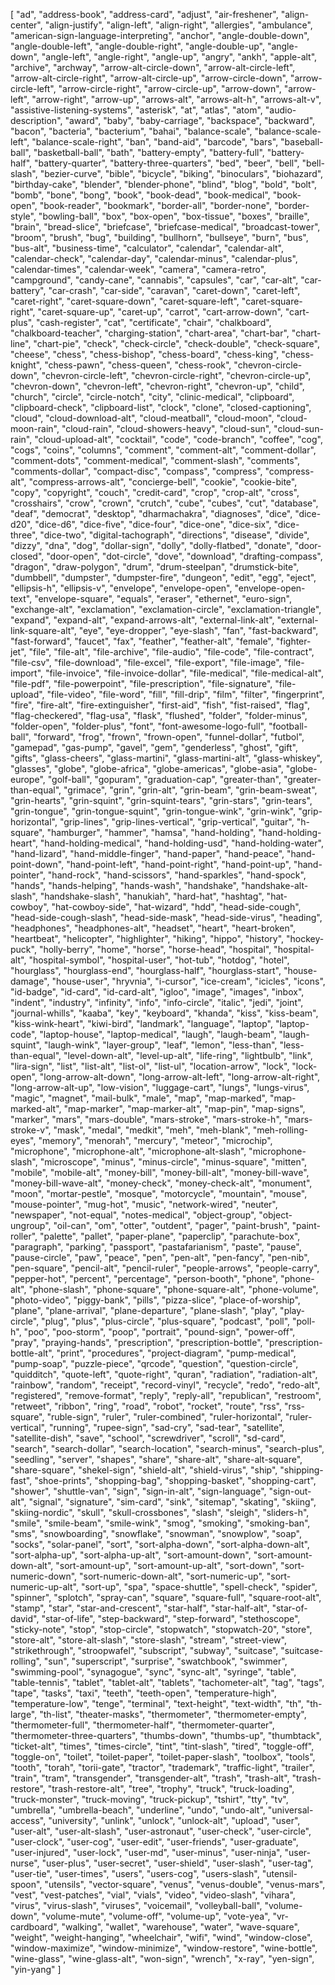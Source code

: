 [
    "ad",
    "address-book",
    "address-card",
    "adjust",
    "air-freshener",
    "align-center",
    "align-justify",
    "align-left",
    "align-right",
    "allergies",
    "ambulance",
    "american-sign-language-interpreting",
    "anchor",
    "angle-double-down",
    "angle-double-left",
    "angle-double-right",
    "angle-double-up",
    "angle-down",
    "angle-left",
    "angle-right",
    "angle-up",
    "angry",
    "ankh",
    "apple-alt",
    "archive",
    "archway",
    "arrow-alt-circle-down",
    "arrow-alt-circle-left",
    "arrow-alt-circle-right",
    "arrow-alt-circle-up",
    "arrow-circle-down",
    "arrow-circle-left",
    "arrow-circle-right",
    "arrow-circle-up",
    "arrow-down",
    "arrow-left",
    "arrow-right",
    "arrow-up",
    "arrows-alt",
    "arrows-alt-h",
    "arrows-alt-v",
    "assistive-listening-systems",
    "asterisk",
    "at",
    "atlas",
    "atom",
    "audio-description",
    "award",
    "baby",
    "baby-carriage",
    "backspace",
    "backward",
    "bacon",
    "bacteria",
    "bacterium",
    "bahai",
    "balance-scale",
    "balance-scale-left",
    "balance-scale-right",
    "ban",
    "band-aid",
    "barcode",
    "bars",
    "baseball-ball",
    "basketball-ball",
    "bath",
    "battery-empty",
    "battery-full",
    "battery-half",
    "battery-quarter",
    "battery-three-quarters",
    "bed",
    "beer",
    "bell",
    "bell-slash",
    "bezier-curve",
    "bible",
    "bicycle",
    "biking",
    "binoculars",
    "biohazard",
    "birthday-cake",
    "blender",
    "blender-phone",
    "blind",
    "blog",
    "bold",
    "bolt",
    "bomb",
    "bone",
    "bong",
    "book",
    "book-dead",
    "book-medical",
    "book-open",
    "book-reader",
    "bookmark",
    "border-all",
    "border-none",
    "border-style",
    "bowling-ball",
    "box",
    "box-open",
    "box-tissue",
    "boxes",
    "braille",
    "brain",
    "bread-slice",
    "briefcase",
    "briefcase-medical",
    "broadcast-tower",
    "broom",
    "brush",
    "bug",
    "building",
    "bullhorn",
    "bullseye",
    "burn",
    "bus",
    "bus-alt",
    "business-time",
    "calculator",
    "calendar",
    "calendar-alt",
    "calendar-check",
    "calendar-day",
    "calendar-minus",
    "calendar-plus",
    "calendar-times",
    "calendar-week",
    "camera",
    "camera-retro",
    "campground",
    "candy-cane",
    "cannabis",
    "capsules",
    "car",
    "car-alt",
    "car-battery",
    "car-crash",
    "car-side",
    "caravan",
    "caret-down",
    "caret-left",
    "caret-right",
    "caret-square-down",
    "caret-square-left",
    "caret-square-right",
    "caret-square-up",
    "caret-up",
    "carrot",
    "cart-arrow-down",
    "cart-plus",
    "cash-register",
    "cat",
    "certificate",
    "chair",
    "chalkboard",
    "chalkboard-teacher",
    "charging-station",
    "chart-area",
    "chart-bar",
    "chart-line",
    "chart-pie",
    "check",
    "check-circle",
    "check-double",
    "check-square",
    "cheese",
    "chess",
    "chess-bishop",
    "chess-board",
    "chess-king",
    "chess-knight",
    "chess-pawn",
    "chess-queen",
    "chess-rook",
    "chevron-circle-down",
    "chevron-circle-left",
    "chevron-circle-right",
    "chevron-circle-up",
    "chevron-down",
    "chevron-left",
    "chevron-right",
    "chevron-up",
    "child",
    "church",
    "circle",
    "circle-notch",
    "city",
    "clinic-medical",
    "clipboard",
    "clipboard-check",
    "clipboard-list",
    "clock",
    "clone",
    "closed-captioning",
    "cloud",
    "cloud-download-alt",
    "cloud-meatball",
    "cloud-moon",
    "cloud-moon-rain",
    "cloud-rain",
    "cloud-showers-heavy",
    "cloud-sun",
    "cloud-sun-rain",
    "cloud-upload-alt",
    "cocktail",
    "code",
    "code-branch",
    "coffee",
    "cog",
    "cogs",
    "coins",
    "columns",
    "comment",
    "comment-alt",
    "comment-dollar",
    "comment-dots",
    "comment-medical",
    "comment-slash",
    "comments",
    "comments-dollar",
    "compact-disc",
    "compass",
    "compress",
    "compress-alt",
    "compress-arrows-alt",
    "concierge-bell",
    "cookie",
    "cookie-bite",
    "copy",
    "copyright",
    "couch",
    "credit-card",
    "crop",
    "crop-alt",
    "cross",
    "crosshairs",
    "crow",
    "crown",
    "crutch",
    "cube",
    "cubes",
    "cut",
    "database",
    "deaf",
    "democrat",
    "desktop",
    "dharmachakra",
    "diagnoses",
    "dice",
    "dice-d20",
    "dice-d6",
    "dice-five",
    "dice-four",
    "dice-one",
    "dice-six",
    "dice-three",
    "dice-two",
    "digital-tachograph",
    "directions",
    "disease",
    "divide",
    "dizzy",
    "dna",
    "dog",
    "dollar-sign",
    "dolly",
    "dolly-flatbed",
    "donate",
    "door-closed",
    "door-open",
    "dot-circle",
    "dove",
    "download",
    "drafting-compass",
    "dragon",
    "draw-polygon",
    "drum",
    "drum-steelpan",
    "drumstick-bite",
    "dumbbell",
    "dumpster",
    "dumpster-fire",
    "dungeon",
    "edit",
    "egg",
    "eject",
    "ellipsis-h",
    "ellipsis-v",
    "envelope",
    "envelope-open",
    "envelope-open-text",
    "envelope-square",
    "equals",
    "eraser",
    "ethernet",
    "euro-sign",
    "exchange-alt",
    "exclamation",
    "exclamation-circle",
    "exclamation-triangle",
    "expand",
    "expand-alt",
    "expand-arrows-alt",
    "external-link-alt",
    "external-link-square-alt",
    "eye",
    "eye-dropper",
    "eye-slash",
    "fan",
    "fast-backward",
    "fast-forward",
    "faucet",
    "fax",
    "feather",
    "feather-alt",
    "female",
    "fighter-jet",
    "file",
    "file-alt",
    "file-archive",
    "file-audio",
    "file-code",
    "file-contract",
    "file-csv",
    "file-download",
    "file-excel",
    "file-export",
    "file-image",
    "file-import",
    "file-invoice",
    "file-invoice-dollar",
    "file-medical",
    "file-medical-alt",
    "file-pdf",
    "file-powerpoint",
    "file-prescription",
    "file-signature",
    "file-upload",
    "file-video",
    "file-word",
    "fill",
    "fill-drip",
    "film",
    "filter",
    "fingerprint",
    "fire",
    "fire-alt",
    "fire-extinguisher",
    "first-aid",
    "fish",
    "fist-raised",
    "flag",
    "flag-checkered",
    "flag-usa",
    "flask",
    "flushed",
    "folder",
    "folder-minus",
    "folder-open",
    "folder-plus",
    "font",
    "font-awesome-logo-full",
    "football-ball",
    "forward",
    "frog",
    "frown",
    "frown-open",
    "funnel-dollar",
    "futbol",
    "gamepad",
    "gas-pump",
    "gavel",
    "gem",
    "genderless",
    "ghost",
    "gift",
    "gifts",
    "glass-cheers",
    "glass-martini",
    "glass-martini-alt",
    "glass-whiskey",
    "glasses",
    "globe",
    "globe-africa",
    "globe-americas",
    "globe-asia",
    "globe-europe",
    "golf-ball",
    "gopuram",
    "graduation-cap",
    "greater-than",
    "greater-than-equal",
    "grimace",
    "grin",
    "grin-alt",
    "grin-beam",
    "grin-beam-sweat",
    "grin-hearts",
    "grin-squint",
    "grin-squint-tears",
    "grin-stars",
    "grin-tears",
    "grin-tongue",
    "grin-tongue-squint",
    "grin-tongue-wink",
    "grin-wink",
    "grip-horizontal",
    "grip-lines",
    "grip-lines-vertical",
    "grip-vertical",
    "guitar",
    "h-square",
    "hamburger",
    "hammer",
    "hamsa",
    "hand-holding",
    "hand-holding-heart",
    "hand-holding-medical",
    "hand-holding-usd",
    "hand-holding-water",
    "hand-lizard",
    "hand-middle-finger",
    "hand-paper",
    "hand-peace",
    "hand-point-down",
    "hand-point-left",
    "hand-point-right",
    "hand-point-up",
    "hand-pointer",
    "hand-rock",
    "hand-scissors",
    "hand-sparkles",
    "hand-spock",
    "hands",
    "hands-helping",
    "hands-wash",
    "handshake",
    "handshake-alt-slash",
    "handshake-slash",
    "hanukiah",
    "hard-hat",
    "hashtag",
    "hat-cowboy",
    "hat-cowboy-side",
    "hat-wizard",
    "hdd",
    "head-side-cough",
    "head-side-cough-slash",
    "head-side-mask",
    "head-side-virus",
    "heading",
    "headphones",
    "headphones-alt",
    "headset",
    "heart",
    "heart-broken",
    "heartbeat",
    "helicopter",
    "highlighter",
    "hiking",
    "hippo",
    "history",
    "hockey-puck",
    "holly-berry",
    "home",
    "horse",
    "horse-head",
    "hospital",
    "hospital-alt",
    "hospital-symbol",
    "hospital-user",
    "hot-tub",
    "hotdog",
    "hotel",
    "hourglass",
    "hourglass-end",
    "hourglass-half",
    "hourglass-start",
    "house-damage",
    "house-user",
    "hryvnia",
    "i-cursor",
    "ice-cream",
    "icicles",
    "icons",
    "id-badge",
    "id-card",
    "id-card-alt",
    "igloo",
    "image",
    "images",
    "inbox",
    "indent",
    "industry",
    "infinity",
    "info",
    "info-circle",
    "italic",
    "jedi",
    "joint",
    "journal-whills",
    "kaaba",
    "key",
    "keyboard",
    "khanda",
    "kiss",
    "kiss-beam",
    "kiss-wink-heart",
    "kiwi-bird",
    "landmark",
    "language",
    "laptop",
    "laptop-code",
    "laptop-house",
    "laptop-medical",
    "laugh",
    "laugh-beam",
    "laugh-squint",
    "laugh-wink",
    "layer-group",
    "leaf",
    "lemon",
    "less-than",
    "less-than-equal",
    "level-down-alt",
    "level-up-alt",
    "life-ring",
    "lightbulb",
    "link",
    "lira-sign",
    "list",
    "list-alt",
    "list-ol",
    "list-ul",
    "location-arrow",
    "lock",
    "lock-open",
    "long-arrow-alt-down",
    "long-arrow-alt-left",
    "long-arrow-alt-right",
    "long-arrow-alt-up",
    "low-vision",
    "luggage-cart",
    "lungs",
    "lungs-virus",
    "magic",
    "magnet",
    "mail-bulk",
    "male",
    "map",
    "map-marked",
    "map-marked-alt",
    "map-marker",
    "map-marker-alt",
    "map-pin",
    "map-signs",
    "marker",
    "mars",
    "mars-double",
    "mars-stroke",
    "mars-stroke-h",
    "mars-stroke-v",
    "mask",
    "medal",
    "medkit",
    "meh",
    "meh-blank",
    "meh-rolling-eyes",
    "memory",
    "menorah",
    "mercury",
    "meteor",
    "microchip",
    "microphone",
    "microphone-alt",
    "microphone-alt-slash",
    "microphone-slash",
    "microscope",
    "minus",
    "minus-circle",
    "minus-square",
    "mitten",
    "mobile",
    "mobile-alt",
    "money-bill",
    "money-bill-alt",
    "money-bill-wave",
    "money-bill-wave-alt",
    "money-check",
    "money-check-alt",
    "monument",
    "moon",
    "mortar-pestle",
    "mosque",
    "motorcycle",
    "mountain",
    "mouse",
    "mouse-pointer",
    "mug-hot",
    "music",
    "network-wired",
    "neuter",
    "newspaper",
    "not-equal",
    "notes-medical",
    "object-group",
    "object-ungroup",
    "oil-can",
    "om",
    "otter",
    "outdent",
    "pager",
    "paint-brush",
    "paint-roller",
    "palette",
    "pallet",
    "paper-plane",
    "paperclip",
    "parachute-box",
    "paragraph",
    "parking",
    "passport",
    "pastafarianism",
    "paste",
    "pause",
    "pause-circle",
    "paw",
    "peace",
    "pen",
    "pen-alt",
    "pen-fancy",
    "pen-nib",
    "pen-square",
    "pencil-alt",
    "pencil-ruler",
    "people-arrows",
    "people-carry",
    "pepper-hot",
    "percent",
    "percentage",
    "person-booth",
    "phone",
    "phone-alt",
    "phone-slash",
    "phone-square",
    "phone-square-alt",
    "phone-volume",
    "photo-video",
    "piggy-bank",
    "pills",
    "pizza-slice",
    "place-of-worship",
    "plane",
    "plane-arrival",
    "plane-departure",
    "plane-slash",
    "play",
    "play-circle",
    "plug",
    "plus",
    "plus-circle",
    "plus-square",
    "podcast",
    "poll",
    "poll-h",
    "poo",
    "poo-storm",
    "poop",
    "portrait",
    "pound-sign",
    "power-off",
    "pray",
    "praying-hands",
    "prescription",
    "prescription-bottle",
    "prescription-bottle-alt",
    "print",
    "procedures",
    "project-diagram",
    "pump-medical",
    "pump-soap",
    "puzzle-piece",
    "qrcode",
    "question",
    "question-circle",
    "quidditch",
    "quote-left",
    "quote-right",
    "quran",
    "radiation",
    "radiation-alt",
    "rainbow",
    "random",
    "receipt",
    "record-vinyl",
    "recycle",
    "redo",
    "redo-alt",
    "registered",
    "remove-format",
    "reply",
    "reply-all",
    "republican",
    "restroom",
    "retweet",
    "ribbon",
    "ring",
    "road",
    "robot",
    "rocket",
    "route",
    "rss",
    "rss-square",
    "ruble-sign",
    "ruler",
    "ruler-combined",
    "ruler-horizontal",
    "ruler-vertical",
    "running",
    "rupee-sign",
    "sad-cry",
    "sad-tear",
    "satellite",
    "satellite-dish",
    "save",
    "school",
    "screwdriver",
    "scroll",
    "sd-card",
    "search",
    "search-dollar",
    "search-location",
    "search-minus",
    "search-plus",
    "seedling",
    "server",
    "shapes",
    "share",
    "share-alt",
    "share-alt-square",
    "share-square",
    "shekel-sign",
    "shield-alt",
    "shield-virus",
    "ship",
    "shipping-fast",
    "shoe-prints",
    "shopping-bag",
    "shopping-basket",
    "shopping-cart",
    "shower",
    "shuttle-van",
    "sign",
    "sign-in-alt",
    "sign-language",
    "sign-out-alt",
    "signal",
    "signature",
    "sim-card",
    "sink",
    "sitemap",
    "skating",
    "skiing",
    "skiing-nordic",
    "skull",
    "skull-crossbones",
    "slash",
    "sleigh",
    "sliders-h",
    "smile",
    "smile-beam",
    "smile-wink",
    "smog",
    "smoking",
    "smoking-ban",
    "sms",
    "snowboarding",
    "snowflake",
    "snowman",
    "snowplow",
    "soap",
    "socks",
    "solar-panel",
    "sort",
    "sort-alpha-down",
    "sort-alpha-down-alt",
    "sort-alpha-up",
    "sort-alpha-up-alt",
    "sort-amount-down",
    "sort-amount-down-alt",
    "sort-amount-up",
    "sort-amount-up-alt",
    "sort-down",
    "sort-numeric-down",
    "sort-numeric-down-alt",
    "sort-numeric-up",
    "sort-numeric-up-alt",
    "sort-up",
    "spa",
    "space-shuttle",
    "spell-check",
    "spider",
    "spinner",
    "splotch",
    "spray-can",
    "square",
    "square-full",
    "square-root-alt",
    "stamp",
    "star",
    "star-and-crescent",
    "star-half",
    "star-half-alt",
    "star-of-david",
    "star-of-life",
    "step-backward",
    "step-forward",
    "stethoscope",
    "sticky-note",
    "stop",
    "stop-circle",
    "stopwatch",
    "stopwatch-20",
    "store",
    "store-alt",
    "store-alt-slash",
    "store-slash",
    "stream",
    "street-view",
    "strikethrough",
    "stroopwafel",
    "subscript",
    "subway",
    "suitcase",
    "suitcase-rolling",
    "sun",
    "superscript",
    "surprise",
    "swatchbook",
    "swimmer",
    "swimming-pool",
    "synagogue",
    "sync",
    "sync-alt",
    "syringe",
    "table",
    "table-tennis",
    "tablet",
    "tablet-alt",
    "tablets",
    "tachometer-alt",
    "tag",
    "tags",
    "tape",
    "tasks",
    "taxi",
    "teeth",
    "teeth-open",
    "temperature-high",
    "temperature-low",
    "tenge",
    "terminal",
    "text-height",
    "text-width",
    "th",
    "th-large",
    "th-list",
    "theater-masks",
    "thermometer",
    "thermometer-empty",
    "thermometer-full",
    "thermometer-half",
    "thermometer-quarter",
    "thermometer-three-quarters",
    "thumbs-down",
    "thumbs-up",
    "thumbtack",
    "ticket-alt",
    "times",
    "times-circle",
    "tint",
    "tint-slash",
    "tired",
    "toggle-off",
    "toggle-on",
    "toilet",
    "toilet-paper",
    "toilet-paper-slash",
    "toolbox",
    "tools",
    "tooth",
    "torah",
    "torii-gate",
    "tractor",
    "trademark",
    "traffic-light",
    "trailer",
    "train",
    "tram",
    "transgender",
    "transgender-alt",
    "trash",
    "trash-alt",
    "trash-restore",
    "trash-restore-alt",
    "tree",
    "trophy",
    "truck",
    "truck-loading",
    "truck-monster",
    "truck-moving",
    "truck-pickup",
    "tshirt",
    "tty",
    "tv",
    "umbrella",
    "umbrella-beach",
    "underline",
    "undo",
    "undo-alt",
    "universal-access",
    "university",
    "unlink",
    "unlock",
    "unlock-alt",
    "upload",
    "user",
    "user-alt",
    "user-alt-slash",
    "user-astronaut",
    "user-check",
    "user-circle",
    "user-clock",
    "user-cog",
    "user-edit",
    "user-friends",
    "user-graduate",
    "user-injured",
    "user-lock",
    "user-md",
    "user-minus",
    "user-ninja",
    "user-nurse",
    "user-plus",
    "user-secret",
    "user-shield",
    "user-slash",
    "user-tag",
    "user-tie",
    "user-times",
    "users",
    "users-cog",
    "users-slash",
    "utensil-spoon",
    "utensils",
    "vector-square",
    "venus",
    "venus-double",
    "venus-mars",
    "vest",
    "vest-patches",
    "vial",
    "vials",
    "video",
    "video-slash",
    "vihara",
    "virus",
    "virus-slash",
    "viruses",
    "voicemail",
    "volleyball-ball",
    "volume-down",
    "volume-mute",
    "volume-off",
    "volume-up",
    "vote-yea",
    "vr-cardboard",
    "walking",
    "wallet",
    "warehouse",
    "water",
    "wave-square",
    "weight",
    "weight-hanging",
    "wheelchair",
    "wifi",
    "wind",
    "window-close",
    "window-maximize",
    "window-minimize",
    "window-restore",
    "wine-bottle",
    "wine-glass",
    "wine-glass-alt",
    "won-sign",
    "wrench",
    "x-ray",
    "yen-sign",
    "yin-yang"
]